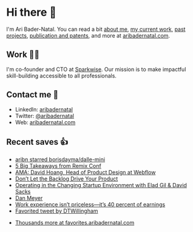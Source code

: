 # Hi there  👋

I'm Ari Bader-Natal. You can read a bit [about me](https://aribadernatal.com), [my current work](https://aribadernatal.com/projects/Sparkwise/), [past projects](https://aribadernatal.com/projects/), [publication and patents](https://aribadernatal.com/publications), and more at [aribadernatal.com](https://aribadernatal.com).

## Work  👨‍💻

I'm co-founder and CTO at [Sparkwise](https://sparkwise.co). Our mission is to make impactful skill-building accessible to all professionals.

## Contact me  💬 

- LinkedIn: [aribadernatal](https://linkedin.com/in/aribadernatal)
- Twitter: [@aribadernatal](https://twitter.com/aribadernatal)
- Web: [aribadernatal.com](https://aribadernatal.com)

## Recent saves  👍

<!--START_SECTION:feed-->
* [aribn starred borisdayma&#x2F;dalle-mini](https:&#x2F;&#x2F;favorites.aribadernatal.com&#x2F;github-favorites&#x2F;2022&#x2F;06&#x2F;aribn-starred-borisdayma-dalle-mini&#x2F;)
* [5 Big Takeaways from Remix Conf](https:&#x2F;&#x2F;favorites.aribadernatal.com&#x2F;pocket-favorites&#x2F;2022&#x2F;06&#x2F;5-big-takeaways-from-remix-conf&#x2F;)
* [AMA: David Hoang, Head of Product Design at Webflow](https:&#x2F;&#x2F;favorites.aribadernatal.com&#x2F;pocket-favorites&#x2F;2022&#x2F;06&#x2F;ama-david-hoang-head-of-product-design-at-webflow&#x2F;)
* [Don’t Let the Backlog Drive Your Product](https:&#x2F;&#x2F;favorites.aribadernatal.com&#x2F;pocket-favorites&#x2F;2022&#x2F;06&#x2F;dont-let-the-backlog-drive-your-product&#x2F;)
* [Operating in the Changing Startup Environment with Elad Gil &amp; David Sacks](https:&#x2F;&#x2F;favorites.aribadernatal.com&#x2F;pocket-favorites&#x2F;2022&#x2F;06&#x2F;operating-in-the-changing-startup-environment-with-elad-gil-david-sacks&#x2F;)
* [Dan Meyer](https:&#x2F;&#x2F;favorites.aribadernatal.com&#x2F;pocket-favorites&#x2F;2022&#x2F;06&#x2F;dan-meyer&#x2F;)
* [Work experience isn’t priceless—it’s 40 percent of earnings](https:&#x2F;&#x2F;favorites.aribadernatal.com&#x2F;pocket-favorites&#x2F;2022&#x2F;06&#x2F;work-experience-isnt-priceless-its-40-percent-of-earnings&#x2F;)
* [Favorited tweet by DTWillingham](https:&#x2F;&#x2F;favorites.aribadernatal.com&#x2F;twitter-favorites&#x2F;2022&#x2F;06&#x2F;favorited-tweet-by-dtwillingham-2&#x2F;)
<!--END_SECTION:feed-->
* [Thousands more at favorites.aribadernatal.com](https://favorites.aribadernatal.com)
